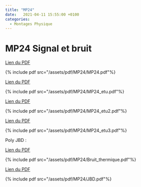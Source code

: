 ```yaml
---
title: "MP24"
date:   2021-04-11 15:55:00 +0100
categories:
  - Montages Physique
---
```




# MP24 Signal et bruit

[Lien du PDF](/assets/pdf/MP24/MP24.pdf)

{% include pdf src="/assets/pdf/MP24/MP24.pdf"%}

[Lien du PDF](/assets/pdf/MP24/MP24_etu.pdf)

{% include pdf src="/assets/pdf/MP24/MP24_etu.pdf"%}

[Lien du PDF](/assets/pdf/MP24/MP24_etu2.pdf)

{% include pdf src="/assets/pdf/MP24/MP24_etu2.pdf"%}

[Lien du PDF](/assets/pdf/MP24/MP24_etu3.pdf)

{% include pdf src="/assets/pdf/MP24/MP24_etu3.pdf"%}

Poly JBD : 

[Lien du PDF](/assets/pdf/MP24/Bruit_thermique.pdf)

{% include pdf src="/assets/pdf/MP24/Bruit_thermique.pdf"%}


[Lien du PDF](/assets/pdf/MP24/JBD.pdf)

{% include pdf src="/assets/pdf/MP24/JBD.pdf"%}
